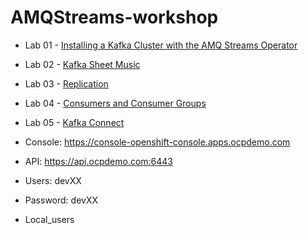 # AMQStreams-workshop

* Lab 01 - [Installing a Kafka Cluster with the AMQ Streams Operator](lab1.md)
* Lab 02 - [Kafka Sheet Music](lab2.md)
* Lab 03 - [Replication](lab3.md)
* Lab 04 - [Consumers and Consumer Groups](lab4.md)
* Lab 05 - [Kafka Connect](lab5.md)


* Console:  https://console-openshift-console.apps.ocpdemo.com
* API:      https://api.ocpdemo.com:6443

* Users:  devXX  
* Password: devXX
* Local_users
